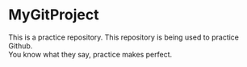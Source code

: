 # MyGitProject

This is a practice repository. This repository is being used to practice Github.  
You know what they say, practice makes perfect.
